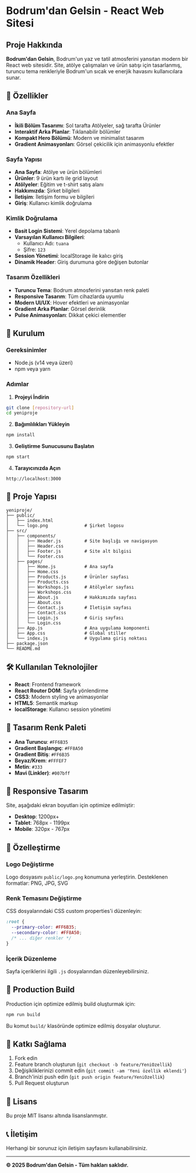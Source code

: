 # Bodrum'dan Gelsin - React Web Sitesi

## Proje Hakkında

**Bodrum'dan Gelsin**, Bodrum'un yaz ve tatil atmosferini yansıtan modern bir React web sitesidir. Site, atölye çalışmaları ve ürün satışı için tasarlanmış, turuncu tema renkleriyle Bodrum'un sıcak ve enerjik havasını kullanıcılara sunar.

## 🌟 Özellikler

### Ana Sayfa
- **İkili Bölüm Tasarımı**: Sol tarafta Atölyeler, sağ tarafta Ürünler
- **Interaktif Arka Planlar**: Tıklanabilir bölümler
- **Kompakt Hero Bölümü**: Modern ve minimalist tasarım
- **Gradient Animasyonları**: Görsel çekicilik için animasyonlu efektler

### Sayfa Yapısı
- **Ana Sayfa**: Atölye ve ürün bölümleri
- **Ürünler**: 9 ürün kartı ile grid layout
- **Atölyeler**: Eğitim ve t-shirt satış alanı
- **Hakkımızda**: Şirket bilgileri
- **İletişim**: İletişim formu ve bilgileri
- **Giriş**: Kullanıcı kimlik doğrulama

### Kimlik Doğrulama
- **Basit Login Sistemi**: Yerel depolama tabanlı
- **Varsayılan Kullanıcı Bilgileri**:
  - Kullanıcı Adı: `tuana`
  - Şifre: `123`
- **Session Yönetimi**: localStorage ile kalıcı giriş
- **Dinamik Header**: Giriş durumuna göre değişen butonlar

### Tasarım Özellikleri
- **Turuncu Tema**: Bodrum atmosferini yansıtan renk paleti
- **Responsive Tasarım**: Tüm cihazlarda uyumlu
- **Modern UI/UX**: Hover efektleri ve animasyonlar
- **Gradient Arka Planlar**: Görsel derinlik
- **Pulse Animasyonları**: Dikkat çekici elementler

## 🚀 Kurulum

### Gereksinimler
- Node.js (v14 veya üzeri)
- npm veya yarn

### Adımlar

1. **Projeyi İndirin**
```bash
git clone [repository-url]
cd yeniproje
```

2. **Bağımlılıkları Yükleyin**
```bash
npm install
```

3. **Geliştirme Sunucusunu Başlatın**
```bash
npm start
```

4. **Tarayıcınızda Açın**
```
http://localhost:3000
```

## 📁 Proje Yapısı

```
yeniproje/
├── public/
│   ├── index.html
│   └── logo.png              # Şirket logosu
├── src/
│   ├── components/
│   │   ├── Header.js         # Site başlığı ve navigasyon
│   │   ├── Header.css
│   │   ├── Footer.js         # Site alt bilgisi
│   │   └── Footer.css
│   ├── pages/
│   │   ├── Home.js           # Ana sayfa
│   │   ├── Home.css
│   │   ├── Products.js       # Ürünler sayfası
│   │   ├── Products.css
│   │   ├── Workshops.js      # Atölyeler sayfası
│   │   ├── Workshops.css
│   │   ├── About.js          # Hakkımızda sayfası
│   │   ├── About.css
│   │   ├── Contact.js        # İletişim sayfası
│   │   ├── Contact.css
│   │   ├── Login.js          # Giriş sayfası
│   │   └── Login.css
│   ├── App.js                # Ana uygulama komponenti
│   ├── App.css               # Global stiller
│   └── index.js              # Uygulama giriş noktası
├── package.json
└── README.md
```

## 🛠️ Kullanılan Teknolojiler

- **React**: Frontend framework
- **React Router DOM**: Sayfa yönlendirme
- **CSS3**: Modern styling ve animasyonlar
- **HTML5**: Semantik markup
- **localStorage**: Kullanıcı session yönetimi

## 🎨 Tasarım Renk Paleti

- **Ana Turuncu**: `#FF6B35`
- **Gradient Başlangıç**: `#FF8A50`
- **Gradient Bitiş**: `#FF6B35`
- **Beyaz/Krem**: `#FFFEF7`
- **Metin**: `#333`
- **Mavi (Linkler)**: `#007bff`

## 📱 Responsive Tasarım

Site, aşağıdaki ekran boyutları için optimize edilmiştir:
- **Desktop**: 1200px+
- **Tablet**: 768px - 1199px
- **Mobile**: 320px - 767px

## 🔧 Özelleştirme

### Logo Değiştirme
Logo dosyasını `public/logo.png` konumuna yerleştirin. Desteklenen formatlar: PNG, JPG, SVG

### Renk Temasını Değiştirme
CSS dosyalarındaki CSS custom properties'i düzenleyin:
```css
:root {
  --primary-color: #FF6B35;
  --secondary-color: #FF8A50;
  /* ... diğer renkler */
}
```

### İçerik Düzenleme
Sayfa içeriklerini ilgili `.js` dosyalarından düzenleyebilirsiniz.

## 🚀 Production Build

Production için optimize edilmiş build oluşturmak için:

```bash
npm run build
```

Bu komut `build/` klasöründe optimize edilmiş dosyalar oluşturur.

## 🤝 Katkı Sağlama

1. Fork edin
2. Feature branch oluşturun (`git checkout -b feature/YeniOzellik`)
3. Değişikliklerinizi commit edin (`git commit -am 'Yeni özellik eklendi'`)
4. Branch'inizi push edin (`git push origin feature/YeniOzellik`)
5. Pull Request oluşturun

## 📄 Lisans

Bu proje MIT lisansı altında lisanslanmıştır.

## 📞 İletişim

Herhangi bir sorunuz için iletişim sayfasını kullanabilirsiniz.

---

**© 2025 Bodrum'dan Gelsin - Tüm hakları saklıdır.**
